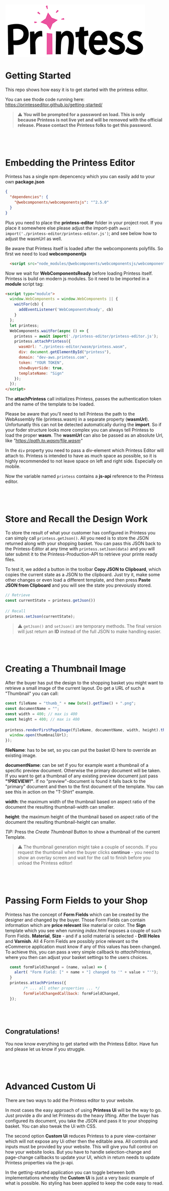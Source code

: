 ![Printess Logo](PrintessLogoS.png)

# Getting Started

This repo shows how easy it is to get started with the printess editor. 

You can see thode code running here:
<https://printesseditor.github.io/getting-started/>

> :warning: **You will be prompted for a password on load. This is only because Printess is not live yet and will be removed with the official release. Please contact the Printess folks to get this password.**


## &nbsp; 

# Embedding the Printess Editor

Printess has a single npm depencency which you can easily add to your own **package.json**

```JSON
{
  "dependencies": {
    "@webcomponents/webcomponentsjs": "^2.5.0"
  }
}
```
Plus you need to place the **printess-editor** folder in your project root. If you place it somewhere else please adjust the import-path `await import('./printess-editor/printess-editor.js')`; and see below how to adjust the wasmUrl as well. 

Be aware that Printess itself is loaded after the webcomponents polyfills. So first we need to load **webcomponentjs**

```html
  <script src="node_modules/@webcomponents/webcomponentsjs/webcomponents-loader.js" defer></script>
```

Now we wait for **WebComponentsReady** before loading Printess itself. Printess is build on modern js modules. So it need to be imported in a **module** script tag:

```html
<script type="module">
  window.WebComponents = window.WebComponents || {
    waitFor(cb) {
      addEventListener('WebComponentsReady', cb)
    }
  };
  let printess;
  WebComponents.waitFor(async () => {
    printess = await import('./printess-editor/printess-editor.js');
    printess.attachPrintess({
      wasmUrl: "./printess-editor/wasm/printess.wasm",
      div: document.getElementById("printess"),
      domain: "dev-aws.printess.com",
      token: "YOUR TOKEN",
      showBuyerSide: true, 
      templateName: "Sign"
    });
  });
</script>
```
The **attachPrintess** call initializes Printess, passes the authentication token and the name of the template to be loaded.

Please be aware that you'll need to tell Printess the path to the WebAssembly file (printess.wasm) in a separate property (**wasmUrl**). Unfortunatly this can not be detected automatically during the **import**. So if your foder structure looks more complex you can always tell Printess to load the proper **wasm**. The **wasmUrl** can also be passed as an absolute Url, like *"https://path.to.wasm/file.wasm"*

In the `div` property you need to pass a div-element which Printess Editor will attach to. 
Printess is intended to have as much space as possible, so it is highly recommended to not leave space on left and right side. Especially on mobile. 

Now the variable named `printess` contains a **js-api** reference to the Printess editor.  

## &nbsp; 

# Store and Recall the Design Work

To store the result of what your customer has configured in Printess you can simply call `printess.getJson()`.  All you need is to store the JSON returned  along with your shopping basket. You can pass this JSON back to the Printess-Editor at any time with `printess.setJson(data)` and you will later submit it to the Printess-Production-API to retrieve your printe ready files. 

To test it, we added a button in the toolbar **Copy JSON to Clipboard**, which copies the current state as a JSON to the clipboard. Just try it, make some other changes or even load a different template, and then press **Paste JSON from Clipboard** and you will see the state you prevoiusly stored. 

```js
// Retrieve
const currentState = printess.getJson()) 

// Recall
printess.setJson(currentState);
```

> :warning: `getJson()` and `setJson()` are temporary methods. The final version will just return an **ID** instead of the full JSON to make handling easier.

## &nbsp; 

# Creating a Thumbnail Image

After the buyer has put the design to the shopping basket you might want to retrieve a small image of the current layout. Do get a URL of such a "Thumbnail" you can call:

```js
const fileName = "thumb_" + new Date().getTime() + ".png";
const documentName = "";
const width = 400; // max is 400
const height = 400; // max is 400

printess.renderFirstPageImage(fileName, documentName, width, height).then(thumbnailUrl => {
  window.open(thumbnailUrl);
});
```

**fileName**: has to be set, so you can put the basket ID here to override an existing image. 

**documentName**: can be set if you for example want a thumbnail of a specific preview document. Otherwise the primary document will be taken. If you want to get a thumbnail of any existing preview document just pass **"!PREVIEW!"**. If no "preview"-document is found it falls back to the "primary" document and then to the first document of the template. You can see this in action on the "T-Shirt" example.

**width**: the maximum width of the thumbnail based on aspect ratio of the document the resulting thumbnail-width can smaller.

**height**: the maximum height of the thumbnail based on aspect ratio of the document the resulting thumbnail-height can smaller.

*TIP:* Press the *Create Thumbnail* Button to show a thumbnail of the current Template.

> :warning: The thumbnail generation might take a couple of seconds. If you request the thumbnail when the buyer clicks **continue** - you need to show an overlay screen and wait for the call to finish before you unload the Printess editor!

## &nbsp; 

# Passing Form Fields to your Shop
Printess has the concept of **Form Fields** which can be created by the designer and changed by the buyer. Those Form Fields can contain information which are **price relevant** like material or color. The **Sign** template which you see when running *index.html* exposes a couple of such Form Fields. **Material**, **Size** - and if a solid material is selected - **Drill Holes** and **Varnish**. All 4 Form Fields are possibly price relevant so the eCommerce application must know if any of this values has been changed. To achieve this, you can pass a very simple callback to *attachPrintess*, where you then can adjust your basket settings to the users choices.

```js
  const formFieldChanged = (name, value) => {
    alert( "Form Field: [" + name + "] changed to '" + value + "'");
  }
  printess.attachPrintess({
        /* ... all other properties ... */
        formFieldChangedCallback: formFieldChanged,
  });
```
## &nbsp;

## Congratulations!

You now know everything to get started with the Printess Editor. Have fun and please let us know if you struggle. 

 

## &nbsp; 

# Advanced Custom Ui

There are two ways to add the Printess editor to your website.

In most cases the easy approach of using **Printess Ui** will be the way to go. Just provide a div and let Printess do the heavy lifting. After the buyer has configured its document, you take the JSON and pass it to your shopping basket. You can also tweak the Ui with CSS.

The second option **Custom Ui** reduces Printess to a pure view-container which will not expose any Ui other then the editable area. All controls and inputs must be provided by your website. This will give you full control on how your website looks. But you have to handle selection-change and page-change callbacks to update your UI, which in return needs to update Printess properties via the js-api.

In the getting-started application you can toggle between both implementations whereby the **Custom Ui** is just a very basic example of what is possible. No styling has been applied to keep the code easy to read. 



